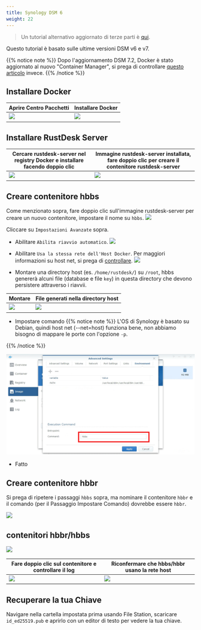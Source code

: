 ```yaml
---
title: Synology DSM 6
weight: 22
---
```


> Un tutorial alternativo aggiornato di terze parti è [qui](https://mariushosting.com/how-to-install-rustdesk-on-your-synology-nas/).

Questo tutorial è basato sulle ultime versioni DSM v6 e v7.

{{% notice note %}}
Dopo l'aggiornamento DSM 7.2, Docker è stato aggiornato al nuovo "Container Manager", si prega di controllare [questo articolo](/docs/en/self-host/rustdesk-server-oss/synology/dsm-7) invece.
{{% /notice %}}

## Installare Docker

| Aprire Centro Pacchetti | Installare Docker |
| --- | --- |
| ![](images/package-manager.png) | ![](images/docker.png) |

## Installare RustDesk Server

| Cercare rustdesk-server nel registry Docker e installare facendo doppio clic | Immagine rustdesk-server installata, fare doppio clic per creare il contenitore rustdesk-server |
| --- | --- |
| ![](images/pull-rustdesk-server.png) | ![](images/rustdesk-server-installed.png) |

## Creare contenitore hbbs

Come menzionato sopra, fare doppio clic sull'immagine rustdesk-server per creare un nuovo contenitore, impostare il nome su `hbbs`.
![](images/hbbs.png)

Cliccare su `Impostazioni Avanzate` sopra.

- Abilitare `Abilita riavvio automatico`.
![](images/auto-restart.png)

- Abilitare `Usa la stessa rete dell'Host Docker`. Per maggiori informazioni su host net, si prega di [controllare](https://rustdesk.com/docs/en/self-host/rustdesk-server-oss/docker/#net-host).
![](images/host-net.png)

- Montare una directory host (es. `/home/rustdesk/`) su `/root`, hbbs genererà alcuni file (database e file `key`) in questa directory che devono persistere attraverso i riavvii.

| Montare | File generati nella directory host |
| --- | --- |
| ![](images/mount.png) | ![](images/mounted-dir.png) |

- Impostare comando
{{% notice note %}}
L'OS di Synology è basato su Debian, quindi host net (--net=host) funziona bene, non abbiamo bisogno di mappare le porte con l'opzione `-p`.

{{% /notice %}}

![](images/hbbs-cmd.png?v3)

- Fatto

## Creare contenitore hbbr

Si prega di ripetere i passaggi `hbbs` sopra, ma nominare il contenitore `hbbr` e il comando (per il Passaggio Impostare Comando) dovrebbe essere `hbbr`.

![](images/hbbr-config.png)

## contenitori hbbr/hbbs

![](images/containers.png)

| Fare doppio clic sul contenitore e controllare il log | Riconfermare che hbbs/hbbr usano la rete host |
| --- | --- |
| ![](images/log.png) | ![](images/network-types.png) |

## Recuperare la tua Chiave

Navigare nella cartella impostata prima usando File Station, scaricare `id_ed25519.pub` e aprirlo con un editor di testo per vedere la tua chiave.